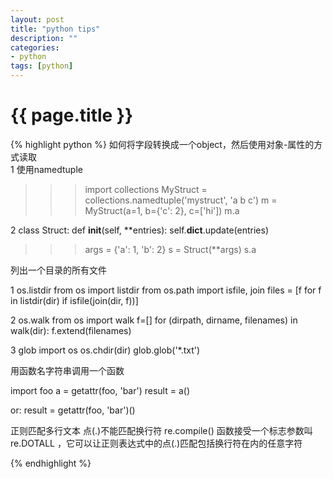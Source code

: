 ```yaml
---
layout: post
title: "python tips"
description: ""
categories: 
- python
tags: [python]
---
```

{{ page.title }}
================
{% highlight python %}
如何将字段转换成一个object，然后使用对象-属性的方式读取   
1 使用namedtuple
>>> import collections
>>> MyStruct = collections.namedtuple('mystruct', 'a b c')
>>> m = MyStruct(a=1, b={'c': 2}, c=['hi'])
>>> m.a

2 
class Struct:
      def __init__(self, **entries):
      	  self.__dict__.update(entries)
	  
>>> args = {'a': 1, 'b': 2}
>>> s = Struct(**args)
>>> s.a

列出一个目录的所有文件

1 os.listdir
from os import listdir
from os.path import isfile, join
files = [f for f in listdir(dir) if isfile(join(dir, f))]

2 os.walk
from os import walk
f=[]
for (dirpath, dirname, filenames) in walk(dir):
	f.extend(filenames)

3 glob
import os
os.chdir(dir)
glob.glob('*.txt')

用函数名字符串调用一个函数

import foo
a = getattr(foo, 'bar')
result = a()

or:
result = getattr(foo, 'bar')()

正则匹配多行文本
点(.)不能匹配换行符
re.compile() 函数接受一个标志参数叫 re.DOTALL ，它可以让正则表达式中的点(.)匹配包括换行符在内的任意字符

{% endhighlight %}
